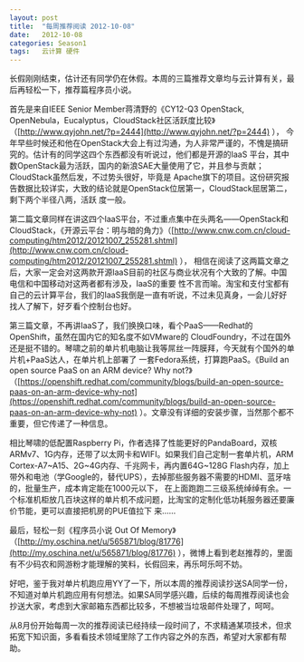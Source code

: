 ```yaml
---
layout: post
title:  "每周推荐阅读 2012-10-08"
date:   2012-10-08
categories: Season1
tags:   云计算 硬件
---
```


长假刚刚结束，估计还有同学仍在休假。本周的三篇推荐文章均与云计算有关，最后再轻松一下，推荐篇程序员小说。

首先是来自IEEE Senior Member蒋清野的《CY12-Q3 OpenStack, OpenNebula，Eucalyptus，CloudStack社区活跃度比较》（[http://www.qyjohn.net/?p=2444](http://www.qyjohn.net/?p=2444) ）， 今年早些时候还和他在OpenStack大会上有过沟通，为人非常严谨的，不愧是搞研究的。估计有的同学这四个东西都没有听说过，他们都是开源的IaaS 平台，其中数OpenStack最为活跃，国内的新浪SAE大量使用了它，并且参与贡献；CloudStack虽然后发，不过势头很好，毕竟是 Apache旗下的项目。这份研究报告数据比较详实，大致的结论就是OpenStack位居第一，CloudStack屈居第二，剩下两个半径八两，活跃 度一般。

第二篇文章同样在讲这四个IaaS平台，不过重点集中在头两名——OpenStack和CloudStack，《开源云平台：明与暗的角力》（[http://www.cnw.com.cn/cloud-computing/htm2012/20121007_255281.shtml](http://www.cnw.com.cn/cloud-computing/htm2012/20121007_255281.shtml) ）， 相信在阅读了这两篇文章之后，大家一定会对这两款开源IaaS目前的社区与商业状况有个大致的了解。中国电信和中国移动对这两者都有涉及，IaaS的重要 性不言而喻。淘宝和支付宝都有自己的云计算平台，我们的IaaS我倒是一直有听说，不过未见真身，一会儿好好找人了解下，好歹看个控制台也好。

第三篇文章，不再讲IaaS了，我们换换口味，看个PaaS——Redhat的OpenShift，虽然在国内它的知名度不如VMware的 CloudFoundry，不过在国外还是挺不错的。琴啸之前的单片机电脑让我等屌丝一阵膜拜，今天就有个国外的单片机+PaaS达人，在单片机上部署了 一套Fedora系统，打算跑PaaS。《Build an open source PaaS on an ARM device? Why not?》（[https://openshift.redhat.com/community/blogs/build-an-open-source-paas-on-an-arm-device-why-not](https://openshift.redhat.com/community/blogs/build-an-open-source-paas-on-an-arm-device-why-not) ）。文章没有详细的安装步骤，当然那个都不重要，但它传递了一种信息。

相比琴啸的低配置Raspberry Pi，作者选择了性能更好的PandaBoard，双核ARMv7、1G内存，还带了以太网卡和WIFI。如果我们自己定制一套单片机，ARM Cortex-A7~A15、2G~4G内存、千兆网卡，再内置64G~128G Flash内存，加上带外和电池（学Google的，替代UPS），去掉那些服务器不需要的HDMI、蓝牙啥的，批量生产，成本肯定能在1000元以下， 在上面跑跑二三级系统绰绰有余。一个标准机柜放几百块这样的单片机不成问题，比淘宝的定制化低功耗服务器还要廉价节能，更可以直接把机房的PUE值拉下 来……

最后，轻松一刻《程序员小说 Out Of Memory》（[http://my.oschina.net/u/565871/blog/81776](http://my.oschina.net/u/565871/blog/81776) ），微博上看到老赵推荐的，里面有不少码农和网游粉才能理解的笑料，长假回来，再乐呵乐呵不妨。

好吧，鉴于我对单片机跑应用YY了一下，所以本周的推荐阅读抄送SA同学一份，不知道对单片机跑应用有何想法。如果SA同学感兴趣，后续的每周推荐阅读也会抄送大家，考虑到大家邮箱东西都比较多，不想被当垃圾邮件处理了，呵呵。

从8月份开始每周一次的推荐阅读已经持续一段时间了，不求精通某项技术，但求拓宽下知识面，多看看技术领域里除了工作内容之外的东西，希望对大家都有帮助。
